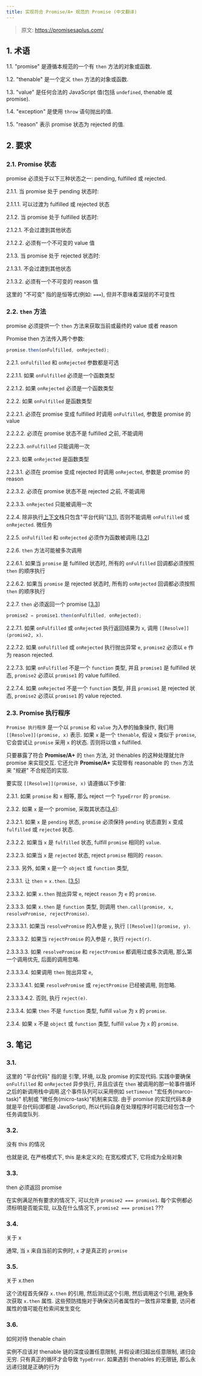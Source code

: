 ```yaml
---
title: 实现符合 Promise/A+ 规范的 Promise (中文翻译)
---
```


<!--
  reference: https://promisesaplus.com/
  https://juejin.cn/post/6844903649852784647
-->

> 原文: https://promisesaplus.com/

## 1. 术语

1.1. "promise" 是遵循本规范的一个有 `then` 方法的对象或函数.

1.2. "thenable" 是一个定义 `then` 方法的对象或函数.

1.3. "value" 是任何合法的 JavaScript 值(包括 `undefined`, thenable 或 promise).

1.4. "exception" 是使用 `throw` 语句抛出的值.

1.5. "reason" 表示 promise 状态为 rejected 的值.

## 2. 要求

### 2.1. Promise 状态

promise 必须处于以下三种状态之一: pending, fulfilled 或 rejected.

2.1.1. 当 promise 处于 pending 状态时:

2.1.1.1. 可以过渡为 fulfilled 或 rejected 状态

2.1.2. 当 promise 处于 fulfilled 状态时:

2.1.2.1. 不会过渡到其他状态

2.1.2.2. 必须有一个不可变的 value 值

2.1.3. 当 promise 处于 rejected 状态时:

2.1.3.1. 不会过渡到其他状态

2.1.3.2. 必须有一个不可变的 reason 值

这里的 "不可变" 指的是恒等式(例如: `===`), 但并不意味着深层的不可变性

### 2.2. `then` 方法

promise 必须提供一个 `then` 方法来获取当前或最终的 value 或者 reason

Promise then 方法传入两个参数:

```js
promise.then(onFulfilled, onRejected);
```

2.2.1. `onFulfilled` 和 `onRejected` 参数都是可选

2.2.1.1. 如果 `onFulfilled` 必须是一个函数类型

2.2.1.2. 如果 `onRejected` 必须是一个函数类型

2.2.2. 如果 `onFulfilled` 是函数类型

2.2.2.1. 必须在 promise 变成 fulfilled 时调用 `onFulfilled`, 参数是 promise 的 value

2.2.2.2. 必须在 promise 状态不是 fulfilled 之前, 不能调用

2.2.2.3. `onFulfilled` 只能调用一次

2.2.3. 如果 `onRejected` 是函数类型

2.2.3.1. 必须在 promise 变成 rejected 时调用 `onRejected`, 参数是 promise 的 reason

2.2.3.2. 必须在 promise 状态不是 rejected 之前, 不能调用

2.2.3.3. `onRejected` 只能被调用一次

2.2.4. 除非执行[上下文](https://es5.github.io/#x10.3)栈只包含"平台代码"[[3.1](#3.1.)], 否则不能调用 `onFulfilled` 或 `onRejected`. 微任务

2.2.5. `onFulfilled` 和 `onRejected` 必须作为函数被调用.[[3.2](#3.2.)]

2.2.6. `then` 方法可能被多次调用

2.2.6.1. 如果当 `promise` 是 fulfilled 状态时, 所有的 `onFulfilled` 回调都必须按照 `then` 的顺序执行

2.2.6.2. 如果当 `promise` 是 rejected 状态时, 所有的 `onRejected` 回调都必须按照 `then` 的顺序执行

2.2.7. `then` 必须返回一个 promise [[3.3](#3.3.)]

```js
promise2 = promise1.then(onFulfilled, onRejected);
```

2.2.7.1. 如果 `onFulfilled` 或 `onRejected` 执行返回结果为 `x`, 调用 `[[Resolve]](promise2, x)`.

2.2.7.2. 如果 `onFulfilled` 或 `onRejected` 执行抛出异常 `e`, `promise2` 必须以 `e` 作为 reason rejected.

2.2.7.3. 如果 `onFulfilled` 不是一个 `function` 类型, 并且 `promise1` 是 fulfilled 状态, `promise2` 必须以 `promise1` 的 value fulfilled.

2.2.7.4. 如果 `onRejected` 不是一个 `function` 类型, 并且 `promise1` 是 rejected 状态, `promise2` 必须以 `promise1` 的 value rejected.

### 2.3. Promise 执行程序

`Promise 执行程序` 是一个以 `promise` 和 `value` 为入参的抽象操作, 我们用 `[[Resolve]](promise, x)` 表示. 如果 `x` 是一个 `thenable`, 假设 `x` 类似于 `promise`, 它会尝试让 `promise` 采用 `x` 的状态. 否则将以值 `x` fulfilled.

只要暴露了符合 **Promise/A+** 的 `then` 方法, 对 thenables 的这种处理就允许 promise 来实现交互. 它还允许 **Promise/A+** 实现带有 reasonable 的 `then` 方法来 "规避" 不合规范的实现.

要实现 `[[Resolve]](promise, x)` 请遵循以下步骤:

2.3.1. 如果 `promise` 和 `x` 相等, 那么 reject 一个 `TypeError` 的 `promise`.

2.3.2. 如果 `x` 是一个 promise, 采取其状态[[3.4](#3.4.)]:

2.3.2.1. 如果 `x` 是 `pending` 状态, `promise` 必须保持 `pending` 状态直到 `x` 变成 `fulfilled` 或 `rejected` 状态.

2.3.2.2. 如果当 `x` 是 `fulfilled` 状态, fulfill `promise` 相同的 `value`.

2.3.2.3. 如果当 `x` 是 `rejected` 状态, reject `promise` 相同的 `reason`.

2.3.3. 另外, 如果 `x` 是一个 `object` 或 `function` 类型,

2.3.3.1. 让 `then` = `x.then`. [[3.5](#3.5.)]

2.3.3.2. 如果 `x.then` 抛出异常 `e`, reject `reason` 为 `e` 的 `promise`.

2.3.3.3. 如果 `x.then` 是 `function` 类型, 则调用 `then.call(promise, x, resolvePromise, rejectPromise)`.

2.3.3.3.1. 如果当 `resolvePromise` 的入参是 `y`, 执行 `[[Resolve]](promise, y)`.

2.3.3.3.2. 如果当 `rejectPromise` 的入参是 `r`, 执行 `reject(r)`.

2.3.3.3.3. 如果 `resolvePromise` 和 `rejectPromise` 都调用过或多次调用, 那么第一个调用优先, 后面的调用忽略.

2.3.3.3.4. 如果调用 `then` 抛出异常 `e`,

2.3.3.3.4.1. 如果 `resolvePromise` 或 `rejectPromise` 已经被调用, 则忽略.

2.3.3.3.4.2. 否则, 执行 `reject(e)`.

2.3.3.4. 如果 `then` 不是 `function` 类型, fulfill `value` 为 `x` 的 `promise`.

2.3.4. 如果 `x` 不是 `object` 或 `function` 类型, fulfill `value` 为 `x` 的 `promise`.

## 3. 笔记

### 3.1.

这里的 "平台代码" 指的是 引擎, 环境, 以及 promise 的实现代码. 实践中要确保 `onFulfilled` 和 `onRejected` 异步执行, 并且应该在 `then` 被调用的那一轮事件循环之后的新调用栈中调用.这个事件队列可以采用例如 `setTimeout` "宏任务(marco-task)" 机制或 "微任务(micro-task)"机制来实现. 由于 promise 的实现代码本身就是平台代码(即都是 JavaScript), 所以代码自身在处理程序时可能已经包含一个任务调度队列.

### 3.2.

没有 this 的情况

也就是说, 在严格模式下, this 是未定义的; 在宽松模式下, 它将成为全局对象

### 3.3.

then 必须返回 promise

在实例满足所有要求的情况下, 可以允许 `promise2 === promise1`. 每个实例都必须标明是否能实现, 以及在什么情况下, `promise2 === promise1` ???

### 3.4.

关于 x

通常, 当 `x` 来自当前的实例时, `x` 才是真正的 `promise`

### 3.5.

关于 x.then

这个流程首先保存 `x.then` 的引用, 然后测试这个引用, 然后调用这个引用, 避免多次获取 `x.then` 属性. 这些预防措施对于确保访问者属性的一致性非常重要, 访问者属性的值可能在检索间发生变化

### 3.6.

如何对待 thenable chain

实例不应该对 thenable 链的深度设置任意限制, 并假设递归超出任意限制, 递归会无穷. 只有真正的循环才会导致 `TypeError`. 如果遇到 thenables 的无限链, 那么永远递归就是正确的行为
